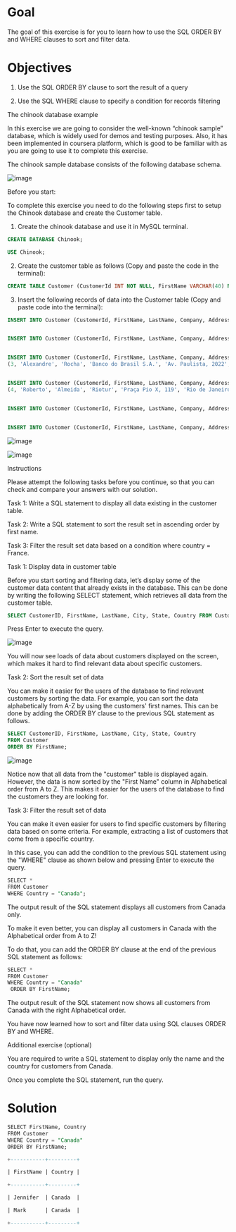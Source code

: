 # Goal 

The goal of this exercise is for you to learn how to use the SQL ORDER BY and WHERE clauses to sort and filter data.


# Objectives  

1. Use the SQL ORDER BY clause to sort the result of a query  

2. Use the SQL WHERE clause to specify a condition for records filtering


The chinook database example 

In this exercise we are going to consider the well-known “chinook sample” database, which is widely used for demos and testing purposes. Also, it has been implemented in coursera platform, which is good to be familiar with as you are going to use it to complete this exercise.

The chinook sample database consists of the following database schema.

![image](https://github.com/janaom/Meta-Database-Engineer-Professional-Certificate/assets/83917694/eb698c03-ab99-41dd-b6c9-aced5c06d52a)


Before you start:

To complete this exercise you need to do the following steps first to setup the Chinook database and create the Customer table.


1. Create the chinook database and use it in MySQL terminal.
```SQL
CREATE DATABASE Chinook;
```
```SQL
USE Chinook;
```

2. Create the customer table as follows (Copy and paste the code in the terminal):

```SQL
CREATE TABLE Customer (CustomerId INT NOT NULL, FirstName VARCHAR(40) NOT NULL, LastName VARCHAR(20) NOT NULL, Company VARCHAR(80), Address VARCHAR(70), City VARCHAR(40), State VARCHAR(40), Country VARCHAR(40), PostalCode VARCHAR(10), Phone VARCHAR(24), Fax VARCHAR(24), Email VARCHAR(60) NOT NULL, SupportRepId INT, CONSTRAINT PK_Customer PRIMARY KEY (CustomerId));
```

3. Insert the following records of data into the Customer table (Copy and paste code into the terminal):

```SQL
INSERT INTO Customer (CustomerId, FirstName, LastName, Company, Address, City, State, Country, PostalCode, Phone, Fax, Email, SupportRepId) VALUES (1, 'Luís', 'Gonçalves', 'Embraer - Empresa Brasileira de Aeronáutica S.A.', 'Av. Brigadeiro Faria Lima, 2170', 'São José dos Campos', 'SP', 'Brazil', '12227-000', '+55 (12) 3923-5555', '+55 (12) 3923-5566', 'luisg@embraer.com.br', 3);


INSERT INTO Customer (CustomerId, FirstName, LastName, Company, Address, City, State, Country, PostalCode, Phone, Fax, Email, SupportRepId) VALUES (2, 'Eduardo', 'Martins', 'Woodstock Discos', 'Rua Dr. Falcão Filho, 155', 'São Paulo', 'SP', 'Brazil', '01007-010', '+55 (11) 3033-5446', '+55 (11) 3033-4564', 'eduardo@woodstock.com.br', 4);


INSERT INTO Customer (CustomerId, FirstName, LastName, Company, Address, City, State, Country, PostalCode, Phone, Fax, Email, SupportRepId) VALUES
(3, 'Alexandre', 'Rocha', 'Banco do Brasil S.A.', 'Av. Paulista, 2022', 'São Paulo', 'SP', 'Brazil', '01310-200', '+55 (11) 3055-3278', '+55 (11) 3055-8131', 'alero@uol.com.br', 5);


INSERT INTO Customer (CustomerId, FirstName, LastName, Company, Address, City, State, Country, PostalCode, Phone, Fax, Email, SupportRepId) VALUES
(4, 'Roberto', 'Almeida', 'Riotur', 'Praça Pio X, 119', 'Rio de Janeiro', 'RJ', 'Brazil', '20040-020', '+55 (21) 2271-7000', '+55 (21) 2271-7070', 'roberto.almeida@riotur.gov.br', 3);


INSERT INTO Customer (CustomerId, FirstName, LastName, Company, Address, City, State, Country, PostalCode, Phone, Fax, Email, SupportRepId) VALUES (5, 'Mark', 'Philips', 'Telus', '8210 111 ST NW', 'Edmonton', 'AB', 'Canada', 'T6G 2C7', '+1 (780) 434-4554', '+1 (780) 434-5565', 'mphilips12@shaw.ca', 5);


INSERT INTO Customer (CustomerId, FirstName, LastName, Company, Address, City, State, Country, PostalCode, Phone, Fax, Email, SupportRepId) VALUES (6, 'Jennifer', 'Peterson', 'Rogers Canada', '700 W Pender Street', 'Vancouver', 'BC', 'Canada', 'V6C 1G8', '+1 (604) 688-2255', '+1 (604) 688-8756', 'jenniferp@rogers.ca', 3); 
```

![image](https://github.com/janaom/Meta-Database-Engineer-Professional-Certificate/assets/83917694/40fd83a8-0200-4224-8dd4-1f21102eb15d)

![image](https://github.com/janaom/Meta-Database-Engineer-Professional-Certificate/assets/83917694/3725b48d-9eb7-4d18-a220-fc9544aceae0)


Instructions 

Please attempt the following tasks before you continue, so that you can check and compare your answers with our solution. 

Task 1: Write a SQL statement to display all data existing in the customer table.  

Task 2: Write a SQL statement to sort the result set in ascending order by first name.   

Task 3: Filter the result set data based on a condition where country = France. 

 

Task 1: Display data in customer table 


Before you start sorting and filtering data, let’s display some of the customer data content that already exists in the database. This can be done by writing the following SELECT statement, which retrieves all data from the customer table. 
```SQL     
SELECT CustomerID, FirstName, LastName, City, State, Country FROM Customer;
```
Press Enter to execute the query.

![image](https://github.com/janaom/Meta-Database-Engineer-Professional-Certificate/assets/83917694/aeba5c8e-2281-4b31-944f-9f2fe25b52f9)
 

You will now see loads of data about customers displayed on the screen, which makes it hard to find relevant data about specific customers.


Task 2: Sort the result set of data 

You can make it easier for the users of the database to find relevant customers by sorting the data. For example, you can sort the data alphabetically from A-Z by using the customers' first names. This can be done by adding the ORDER BY clause to the previous SQL statement as follows.
```SQL
SELECT CustomerID, FirstName, LastName, City, State, Country 
FROM Customer 
ORDER BY FirstName;
```

![image](https://github.com/janaom/Meta-Database-Engineer-Professional-Certificate/assets/83917694/acfba441-f66c-4f10-8105-41b87fb4ba6e)


Notice now that all data from the "customer" table is displayed again. However, the data is now sorted by the "First Name" column in Alphabetical order from A to Z.  This makes it easier for the users of the database to find the customers they are looking for.


Task 3: Filter the result set of data 

You can make it even easier for users to find specific customers by filtering data based on some criteria. For example, extracting a list of customers that come from a specific country.

In this case, you can add the condition to the previous SQL statement using the "WHERE" clause as shown below and pressing Enter to execute the query.  
```SQL
SELECT * 
FROM Customer 
WHERE Country = "Canada"; 
```
The output result of the SQL statement displays all customers from Canada only.  

To make it even better, you can display all customers in Canada with the Alphabetical order from A to Z!  

To do that, you can add the ORDER BY clause at the end of the previous SQL statement as follows: 
```SQL
SELECT * 
FROM Customer  
WHERE Country = "Canada" 
 ORDER BY FirstName; 
```
The output result of the SQL statement now shows all customers from Canada with the right Alphabetical order.  

You have now learned how to sort and filter data using SQL clauses ORDER BY and WHERE.  


Additional exercise (optional) 

You are required to write a SQL statement to display only the name and the country for customers from Canada.

Once you complete the SQL statement, run the query.   


# Solution  
```SQL
SELECT FirstName, Country 
FROM Customer  
WHERE Country = "Canada"  
ORDER BY FirstName; 

+-----------+---------+ 

| FirstName | Country | 

+-----------+---------+ 

| Jennifer  | Canada  | 

| Mark  	| Canada  | 

+-----------+---------+ 
```

